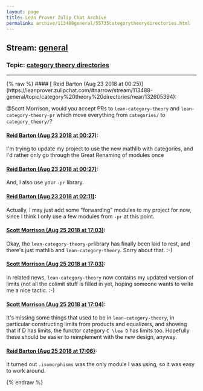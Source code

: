 ```yaml
---
layout: page
title: Lean Prover Zulip Chat Archive 
permalink: archive/113488general/55735categorytheorydirectories.html
---
```


## Stream: [general](https://leanprover-community.github.io/archive/113488general/index.html)
### Topic: [category theory directories](https://leanprover-community.github.io/archive/113488general/55735categorytheorydirectories.html)

---

<base href="https://leanprover.zulipchat.com">
{% raw %}
#### [ Reid Barton (Aug 23 2018 at 00:25)](https://leanprover.zulipchat.com/#narrow/stream/113488-general/topic/category%20theory%20directories/near/132605394):
<p><span class="user-mention" data-user-id="110087">@Scott Morrison</span>, would you accept PRs to <code>lean-category-theory</code> and <code>lean-category-theory-pr</code> which move everything from <code>categories/</code> to <code>category_theory/</code>?</p>

#### [ Reid Barton (Aug 23 2018 at 00:27)](https://leanprover.zulipchat.com/#narrow/stream/113488-general/topic/category%20theory%20directories/near/132605484):
<p>I'm trying to update my project to use the new mathlib with categories, and I'd rather only go through the Great Renaming of modules once</p>

#### [ Reid Barton (Aug 23 2018 at 00:27)](https://leanprover.zulipchat.com/#narrow/stream/113488-general/topic/category%20theory%20directories/near/132605487):
<p>And, I also use your <code>-pr</code> library.</p>

#### [ Reid Barton (Aug 23 2018 at 02:11)](https://leanprover.zulipchat.com/#narrow/stream/113488-general/topic/category%20theory%20directories/near/132609260):
<p>Actually, I may just add some "forwarding" modules to my project for now, since I think I only use a few modules from <code>-pr</code> at this point.</p>

#### [ Scott Morrison (Aug 25 2018 at 17:03)](https://leanprover.zulipchat.com/#narrow/stream/113488-general/topic/category%20theory%20directories/near/132751901):
<p>Okay, the <code>lean-category-theory-pr</code>library has finally been laid to rest, and there's just mathlib and <code>lean-category-theory</code>.  Sorry about that. :-)</p>

#### [ Scott Morrison (Aug 25 2018 at 17:03)](https://leanprover.zulipchat.com/#narrow/stream/113488-general/topic/category%20theory%20directories/near/132751912):
<p>In related news, <code>lean-category-theory</code> now contains my updated version of limits (not all the colimit stuff is filled in yet, hoping someone wants to write me a nice tactic. :-)</p>

#### [ Scott Morrison (Aug 25 2018 at 17:04)](https://leanprover.zulipchat.com/#narrow/stream/113488-general/topic/category%20theory%20directories/near/132751960):
<p>It's missing some things that used to be in <code>lean-category-theory</code>, in particular constructing limits from products and equalizers, and showing that if D has limits, the functor category <code>C \lea D</code> has limits too. Hopefully these should be easier to reimplement with the new design, anyway.</p>

#### [ Reid Barton (Aug 25 2018 at 17:06)](https://leanprover.zulipchat.com/#narrow/stream/113488-general/topic/category%20theory%20directories/near/132752036):
<p>It turned out <code>.isomorphisms</code> was the only module I was using, so it was easy to work around.</p>


{% endraw %}
